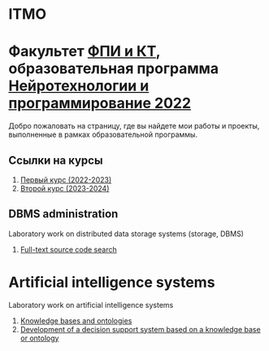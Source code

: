 # ITMO
# Факультет [ФПИ и КТ](https://itmo.ru/ru/viewfaculty/104/fakultet_programmnoy_inzhenerii_i_kompyuternoy_tehniki.htm), образовательная программа [Нейротехнологии и программирование 2022](https://abit.itmo.ru/program/bachelor/neurotechnologies)

Добро пожаловать на страницу, где вы найдете мои работы и проекты, выполненные в рамках образовательной программы.

## Ссылки на курсы

1. [Первый курс (2022-2023)](https://github.com/podshapkoy/ITMO/tree/master/1nd%20year) 
2. [Второй курс (2023-2024)](https://github.com/podshapkoy/ITMO/tree/master/2nd%20year) 



## DBMS administration
Laboratory work on distributed data storage systems (storage, DBMS)

1. [Full-text source code search](https://github.com/podshapkoy-organization/dbms-lab-1)

# Artificial intelligence systems
Laboratory work on artificial intelligence systems

1. [Knowledge bases and ontologies](https://github.com/podshapkoy-organization/ais-lab-1)
2. [Development of a decision support system based on a knowledge base or ontology](https://github.com/podshapkoy-organization/ais-lab-2)

